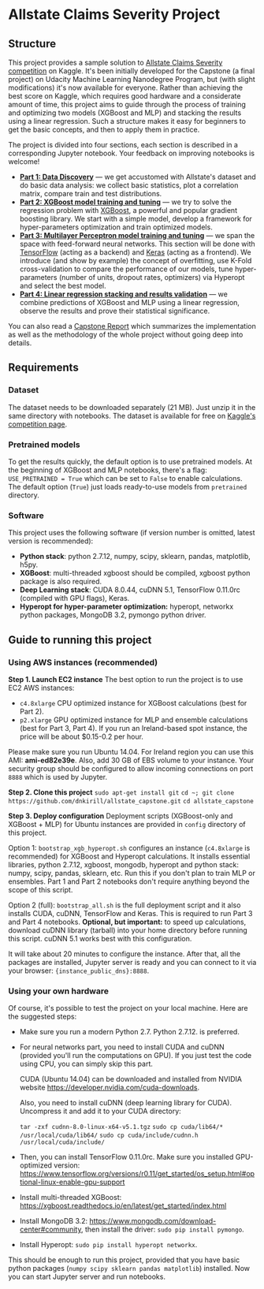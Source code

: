 # Allstate Claims Severity Project

## Structure

This project provides a sample solution to [Allstate Claims Severity competition](https://www.kaggle.com/c/allstate-claims-severity) on Kaggle. It's been initially developed for the Capstone (a final project) on Udacity Machine Learning Nanodegree Program, but (with slight modifications) it's now available for everyone. Rather than achieving the best score on Kaggle, which requires good hardware and a considerate amount of time, this project aims to guide through the process of training and optimizing two models (XGBoost and MLP) and stacking the results using a linear regression. Such a structure makes it easy for beginners to get the basic concepts, and then to apply them in practice.

The project is divided into four sections, each section is described in a corresponding Jupyter notebook. Your feedback on improving notebooks is welcome!

* **[Part 1: Data Discovery](part1_data_discovery.ipynb)** — we get accustomed with Allstate's dataset and do basic data analysis: we collect basic statistics, plot a correlation matrix, compare train and test distributions.
* **[Part 2: XGBoost model training and tuning](part2_xgboost.ipynb)** — we try to solve the regression problem with [XGBoost](xgboost.readthedocs.io/en/latest/), a powerful and popular gradient boosting library. We start with a simple model, develop a framework for hyper-parameters optimization and train optimized models.
* **[Part 3: Multilayer Perceptron model training and tuning](part3_mlp.ipynb)** — we span the space with feed-forward neural networks. This section will be done with [TensorFlow](https://www.tensorflow.org/) (acting as a backend) and [Keras](https://keras.io/) (acting as a frontend). We introduce (and show by example) the concept of overfitting, use K-Fold cross-validation to compare the performance of our models, tune hyper-parameters (number of units, dropout rates, optimizers) via Hyperopt and select the best model.
* **[Part 4: Linear regression stacking and results validation](part4_stacking.ipynb)** — we combine predictions of XGBoost and MLP using a linear regression, observe the results and prove their statistical significance.

You can also read a [Capstone Report](report.md) which summarizes the implementation as well as the methodology of the whole project without going deep into details.

## Requirements

### Dataset

The dataset needs to be downloaded separately (21 MB). Just unzip it in the same directory with notebooks. The dataset is available for free on [Kaggle's competition page](https://www.kaggle.com/c/allstate-claims-severity/data).

### Pretrained models

To get the results quickly, the default option is to use pretrained models. At the beginning of XGBoost and MLP notebooks, there's a flag: `USE_PRETRAINED = True` which can be set to `False` to enable calculations. The default option (`True`)  just loads ready-to-use models from `pretrained` directory.

### Software

This project uses the following software (if version number is omitted, latest version is recommended):

* **Python stack**: python 2.7.12, numpy, scipy, sklearn, pandas, matplotlib, h5py.
* **XGBoost**: multi-threaded xgboost should be compiled, xgboost python package is also required.
* **Deep Learning stack**: CUDA 8.0.44, cuDNN 5.1, TensorFlow 0.11.0rc (compiled with GPU flags), Keras.
* **Hyperopt for hyper-parameter optimization:** hyperopt, networkx python packages, MongoDB 3.2, pymongo python driver.

## Guide to running this project

### Using AWS instances (recommended)

**Step 1. Launch EC2 instance**
The best option to run the project is to use EC2 AWS instances:

* `c4.8xlarge` CPU optimized instance for XGBoost calculations (best for Part 2).
* `p2.xlarge` GPU optimized instance for MLP and ensemble calculations (best for Part 3, Part 4). If you run an Ireland-based spot instance, the price will be about $0.15-0.2 per hour.

Please make sure you run Ubuntu 14.04. For Ireland region you can use this AMI: **ami-ed82e39e**. Also, add 30 GB of EBS volume to your instance. Your security group should be configured to allow incoming connections on port `8888`  which is used by Jupyter.

**Step 2. Clone this project**
`sudo apt-get install git`
`cd ~; git clone https://github.com/dnkirill/allstate_capstone.git`
`cd allstate_capstone`

**Step 3. Deploy configuration**
Deployment scripts (XGBoost-only and XGBoost + MLP) for Ubuntu instances are provided in `config` directory of this project.

Option 1: `bootstrap_xgb_hyperopt.sh` configures an instance (`c4.8xlarge` is recommended) for XGBoost and Hyperopt calculations. It installs essential libraries, python 2.7.12, xgboost, mongodb, hyperopt and python stack: numpy, scipy, pandas, sklearn, etc. Run this if you don't plan to train MLP or ensembles. Part 1 and Part 2 notebooks don't require anything beyond the scope of this script.

Option 2 (full): `bootstrap_all.sh` is the full deployment script and it also installs CUDA, cuDNN, TensorFlow and Keras. This is required to run Part 3 and Part 4 notebooks. **Optional, but important:** to speed up calculations, download cuDNN library (tarball) into your home directory before running this script. cuDNN 5.1 works best with this configuration.

It will take about 20 minutes to configure the instance. After that, all the packages are installed, Jupyter server is ready and you can connect to it via your browser: `{instance_public_dns}:8888`.

### Using your own hardware

Of course, it's possible to test the project on your local machine. Here are the suggested steps:

* Make sure you run a modern Python 2.7. Python 2.7.12. is preferred.

* For neural networks part, you need to install CUDA and cuDNN (provided you'll run the computations on GPU). If you just test the code using CPU, you can simply skip this part.

  CUDA (Ubuntu 14.04) can be downloaded and installed from NVIDIA website https://developer.nvidia.com/cuda-downloads.

  Also, you need to install cuDNN (deep learning library for CUDA). Uncompress it and add it to your CUDA directory:

  `tar -zxf cudnn-8.0-linux-x64-v5.1.tgz`
  `sudo cp cuda/lib64/* /usr/local/cuda/lib64/`
  `sudo cp cuda/include/cudnn.h /usr/local/cuda/include/`

* Then, you can install TensorFlow 0.11.0rc. Make sure you installed GPU-optimized version: https://www.tensorflow.org/versions/r0.11/get_started/os_setup.html#optional-linux-enable-gpu-support

* Install multi-threaded XGBoost: https://xgboost.readthedocs.io/en/latest/get_started/index.html

* Install MongoDB 3.2: https://www.mongodb.com/download-center#community, then install the driver: `sudo pip install pymongo`.

* Install Hyperopt: `sudo pip install hyperopt networkx`.

This should be enough to run this project, provided that you have basic python packages (`numpy scipy sklearn pandas matplotlib`) installed. Now you can start Jupyter server and run notebooks.